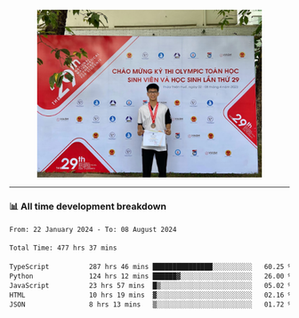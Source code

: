 <p align="center"><img src="asset/header.jpg" width="80%"/></p>

---
<!-- 
<details>
  <summary>📃 My Resume</summary>

### Education

- 📖 **Information Technology**\
📆 10/2021 - present\
📍 **Thang Long University** - Hoang Mai, Hanoi, Vietnam -->

<!-- ### Experience
- 👨‍💻 **Full Stack Web Intern**\
📆 09/2022 - 12/2023\
📍 **TECH 5S** -  Luu Huu Phuong, Phuong My Dinh I, Nam Tu Liem, Hanoi.


- 👨‍💻 **Full Stack Web Fresher**\
📆 1/2022 - 05/2023\
📍 **TECH 5S** -  Luu Huu Phuong, Phuong My Dinh I, Nam Tu Liem, Hanoi.

- 👨‍💻 **Frontend Web Fresher**\
📆 11/2023 - present\
📍 **White Neuron** -  Mau Luong, Ha Dong, Hanoi, Vietnam
</details> -->

### 📊 All time development breakdown

<!--START_SECTION:waka-->

```txt
From: 22 January 2024 - To: 08 August 2024

Total Time: 477 hrs 37 mins

TypeScript          287 hrs 46 mins ███████████████░░░░░░░░░░   60.25 %
Python              124 hrs 12 mins ██████▓░░░░░░░░░░░░░░░░░░   26.00 %
JavaScript          23 hrs 57 mins  █▒░░░░░░░░░░░░░░░░░░░░░░░   05.02 %
HTML                10 hrs 19 mins  ▓░░░░░░░░░░░░░░░░░░░░░░░░   02.16 %
JSON                8 hrs 13 mins   ▒░░░░░░░░░░░░░░░░░░░░░░░░   01.72 %
```

<!--END_SECTION:waka-->

